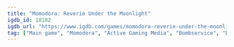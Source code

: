 ```yaml
---
title: "Momodora: Reverie Under the Moonlight"
igdb_id: 18182
igdb_url: "https://www.igdb.com/games/momodora-reverie-under-the-moonlight"
tag: ["Main game", "Momodora", "Active Gaming Media", "Bombservice", "DANGEN Entertainment", "PLAYISM", "Platform", "Role-playing (RPG)", "Adventure", "Indie", "Single player", "Side view", "Action", "Fantasy"]
---
```

